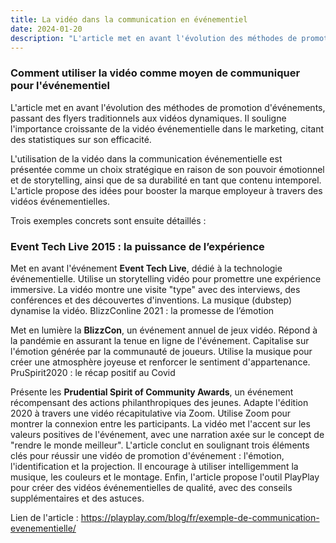 ```yaml
---
title: La vidéo dans la communication en événementiel
date: 2024-01-20
description: "L'article met en avant l'évolution des méthodes de promotion d'événements, passant des flyers traditionnels aux vidéos dynamiques. Il souligne l'importance croissante de la vidéo événementielle dans le marketing, citant des statistiques sur son efficacité."
---
```


### Comment utiliser la vidéo comme moyen de communiquer pour l'événementiel

L'article met en avant l'évolution des méthodes de promotion d'événements, passant des flyers traditionnels aux vidéos dynamiques. Il souligne l'importance croissante de la vidéo événementielle dans le marketing, citant des statistiques sur son efficacité.

L'utilisation de la vidéo dans la communication événementielle est présentée comme un choix stratégique en raison de son pouvoir émotionnel et de storytelling, ainsi que de sa durabilité en tant que contenu intemporel. L'article propose des idées pour booster la marque employeur à travers des vidéos événementielles.

Trois exemples concrets sont ensuite détaillés :

### Event Tech Live 2015 : la puissance de l’expérience

Met en avant l'événement **Event Tech Live**, dédié à la technologie événementielle.
Utilise un storytelling vidéo pour promettre une expérience immersive.
La vidéo montre une visite "type" avec des interviews, des conférences et des découvertes d'inventions.
La musique (dubstep) dynamise la vidéo.
BlizzConline 2021 : la promesse de l’émotion

Met en lumière la **BlizzCon**, un événement annuel de jeux vidéo.
Répond à la pandémie en assurant la tenue en ligne de l'événement.
Capitalise sur l'émotion générée par la communauté de joueurs.
Utilise la musique pour créer une atmosphère joyeuse et renforcer le sentiment d'appartenance.
PruSpirit2020 : le récap positif au Covid

Présente les **Prudential Spirit of Community Awards**, un événement récompensant des actions philanthropiques des jeunes.
Adapte l'édition 2020 à travers une vidéo récapitulative via Zoom.
Utilise Zoom pour montrer la connexion entre les participants.
La vidéo met l'accent sur les valeurs positives de l'événement, avec une narration axée sur le concept de "rendre le monde meilleur".
L'article conclut en soulignant trois éléments clés pour réussir une vidéo de promotion d'événement : l'émotion, l'identification et la projection. Il encourage à utiliser intelligemment la musique, les couleurs et le montage. Enfin, l'article propose l'outil PlayPlay pour créer des vidéos événementielles de qualité, avec des conseils supplémentaires et des astuces.

Lien de l'article : https://playplay.com/blog/fr/exemple-de-communication-evenementielle/

